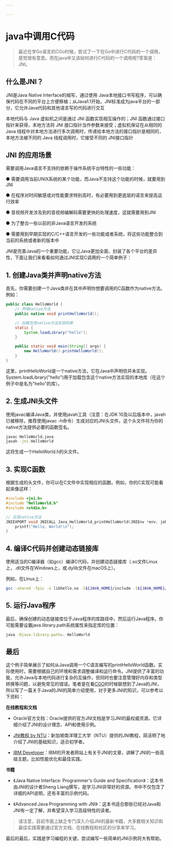 ```yaml
---

---
```


# java中调用C代码

> 最近在学Go语言的CGo时候，尝试了一下在Go中进行C代码的一个调用，感觉很有意思。而在java中又该如何进行C代码的一个调用呢?答案是：JNI。

## 什么是JNI？

JNI是Java Native Interface的缩写，通过使用 Java本地接口书写程序，可以确保代码在不同的平台上方便移植；从Java1.1开始，JNI标准成为java平台的一部分，它允许Java代码和其他语言写的代码进行交互

本地代码与 Java 虚拟机之间是通过 JNI 函数实现相互操作的；JNI 函数通过接口指针来获得，本地方法将 JNI 接口指针当作参数来接受；虚拟机保证在从相同的 Java 线程中对本地方法进行多次调用时，传递给本地方法的接口指针是相同的，本地方法被不同的 Java 线程调用时，它接受不同的 JNI接口指针


## JNI 的应用场景

需要调用Java语言不支持的依赖于操作系统平台特性的一些功能：

● 需要调用当前UNIX系统的某个功能，而Java不支持这个功能的时候，就要用到JNI

● 在程序对时间敏感或对性能要求特别高时，有必要用到更底层的语言来提高运行效率

● 音视频开发涉及到的音视频编解码需要更快的处理速度，这就需要用到JNI

● 为了整合一些以前的非Java语言开发的系统

● 需要用到早期实现的C/C++语言开发的一些功能或者系统，将这些功能整合到当前的系统或者新的版本中

JNI是完善Java的一个重要功能，它让Java更加全面、封装了各个平台的差异性，下面让我们来看看如何通过JNI实现C调用的一个简单例子：

## 1. 创建Java类并声明native方法
首先，你需要创建一个Java类并在其中声明你想要调用的C函数作为native方法。例如：
``` java
public class HelloWorld {
    // 声明native方法
    public native void printHelloWorld();

    // 加载包含native方法实现的库
    static {
        System.loadLibrary("hello");
    }

    public static void main(String[] args) {
        new HelloWorld().printHelloWorld();
    }
}
```
这里，printHelloWorld是一个native方法，它在Java中声明但并未实现。System.loadLibrary("hello")用于加载包含这个native方法实现的本地库（在这个例子中是名为"hello"的库）。


## 2. 生成JNI头文件
使用javac编译Java类，并使用javah工具（注意：在JDK 10及以后版本中，javah已被移除，推荐使用javac -h命令）生成对应的JNI头文件。这个头文件将为你的native方法提供必要的函数签名。
``` bash
javac HelloWorld.java
javah -jni HelloWorld
```
这将生成一个HelloWorld.h的头文件。

## 3. 实现C函数
根据生成的头文件，你可以在C文件中实现相应的函数。例如，你的C实现可能看起来像这样：
``` c
#include <jni.h>
#include "HelloWorld.h"
#include <stdio.h>

// 实现native方法
JNIEXPORT void JNICALL Java_HelloWorld_printHelloWorld(JNIEnv *env, jobject obj) {
    printf("Hello, World!\n");
}
```

## 4. 编译C代码并创建动态链接库
使用适当的C编译器（如gcc）编译C代码，并创建动态链接库（.so文件Linux上，.dll文件在Windows上，或.dylib文件在macOS上）。

例如，在Linux上：
``` bash
gcc -shared -fpic -o libhello.so -I${JAVA_HOME}/include -I${JAVA_HOME}/include/linux HelloWorld.c
```

## 5. 运行Java程序
最后，确保创建的动态链接库位于Java程序的库路径中，然后运行Java程序。你可能需要设置java.library.path系统属性来指定库的位置：
``` bash
java -Djava.library.path=. HelloWorld
```

## 最后

这个例子简单展示了如何从Java调用一个C语言编写的printHelloWorld函数。实际使用时，需要根据自己的环境和需求调整编译和运行命令。JNI提供了丰富的功能，允许Java与本地代码进行复杂的互操作，但同时也要注意管理好内存和类型转换等问题，以避免常见的错误。笔者是在看[CGO](/docs/book/Go语言系列/Go语言高级编程/CGO编程(一).md)的时候联想到了Java的JNI，所以写了一篇关于Java的JNI的简单介绍使用，对于更多JNI的知识，可以参考以下资料：

**在线教程和文档**
- Oracle官方文档：Oracle提供的官方JNI文档是学习JNI的最权威资源。它详细介绍了JNI的设计理念、API和使用示例。

- [JNI教程 by NTU](https://www3.ntu.edu.sg/home/ehchua/programming/java/javanativeinterface.html)：新加坡南洋理工大学（NTU）提供的JNI教程，简洁明了地介绍了JNI的基础知识，适合初学者。

- [IBM Developer](https://developer.ibm.com/)：IBM的开发者网站上有关于JNI的文章，讲解了JNI的一些高级主题，比如性能优化和最佳实践。

**书籍**

- 《Java Native Interface: Programmer's Guide and Specification》：这本书由JNI的设计者Sheng Liang撰写，是学习JNI非常好的资源。书中不仅包含了详细的API说明，还有丰富的示例代码。

- 《Advanced Java Programming with JNI》：这本书适合那些已经对Java和JNI有一定了解，并希望深入学习高级特性的读者。

> 请注意，目前市面上缺乏专门深入介绍JNI的最新书籍，大多数相关知识和最佳实践需要通过官方文档、在线教程和社区的分享来学习。

最后的最后，实践是学习编程的关键，尝试编写一些简单的JNI示例将大有帮助。